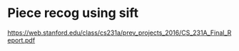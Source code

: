 # Piece recog using sift 
https://web.stanford.edu/class/cs231a/prev_projects_2016/CS_231A_Final_Report.pdf